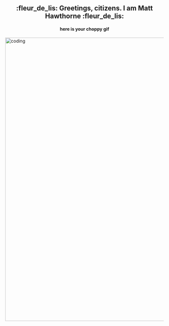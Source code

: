 <h2 align="center"> :fleur_de_lis: Greetings, citizens. I am Matt Hawthorne :fleur_de_lis:  </h2>
<h4 align="center"> here is your choppy gif </h4>

<img align="center" alt="coding" width="900" src="https://i.pinimg.com/originals/f7/d0/6f/f7d06fdbddcfb5df6ae6ae0f06d49c77.gif">
